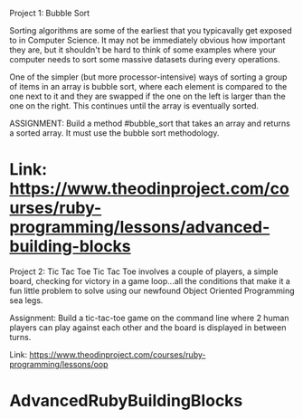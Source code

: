 Project 1: Bubble Sort

Sorting algorithms are some of the earliest that you typicavally get exposed to in Computer Science. It may
not be immediately obvious how important they are, but it shouldn't be hard to think of some examples where
your computer needs to sort some massive datasets during every operations.

One of the simpler (but more processor-intensive) ways of sorting a group of items in an array is bubble sort,
where each element is compared to the one next to it and they are swapped if the one on the left is larger than
the one on the right. This continues until the array is eventually sorted.

ASSIGNMENT:
Build a method #bubble_sort that takes an array and returns a sorted array. It must use the bubble sort methodology.

Link: https://www.theodinproject.com/courses/ruby-programming/lessons/advanced-building-blocks
====================================================================================================================

Project 2: Tic Tac Toe
Tic Tac Toe involves a couple of players, a simple board, checking for victory in a game loop...all the conditions that
make it a fun little problem to solve using our newfound Object Oriented Programming sea legs.

Assignment: 
Build a tic-tac-toe game on the command line where 2 human players can play against each other and the board is displayed
in between turns.

Link: https://www.theodinproject.com/courses/ruby-programming/lessons/oop

# AdvancedRubyBuildingBlocks

